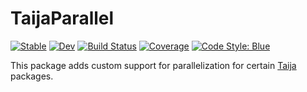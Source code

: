 # TaijaParallel

[![Stable](https://img.shields.io/badge/docs-stable-blue.svg)](https://JuliaTrustworthyAI.github.io/TaijaParallel.jl/stable/)
[![Dev](https://img.shields.io/badge/docs-dev-blue.svg)](https://JuliaTrustworthyAI.github.io/TaijaParallel.jl/dev/)
[![Build Status](https://github.com/JuliaTrustworthyAI/TaijaParallel.jl/actions/workflows/CI.yml/badge.svg?branch=master)](https://github.com/JuliaTrustworthyAI/TaijaParallel.jl/actions/workflows/CI.yml?query=branch%3Amaster)
[![Coverage](https://codecov.io/gh/JuliaTrustworthyAI/TaijaParallel.jl/branch/master/graph/badge.svg)](https://codecov.io/gh/JuliaTrustworthyAI/TaijaParallel.jl)
[![Code Style: Blue](https://img.shields.io/badge/code%20style-blue-4495d1.svg)](https://github.com/invenia/BlueStyle)

This package adds custom support for parallelization for certain [Taija](https://github.com/JuliaTrustworthyAI) packages.